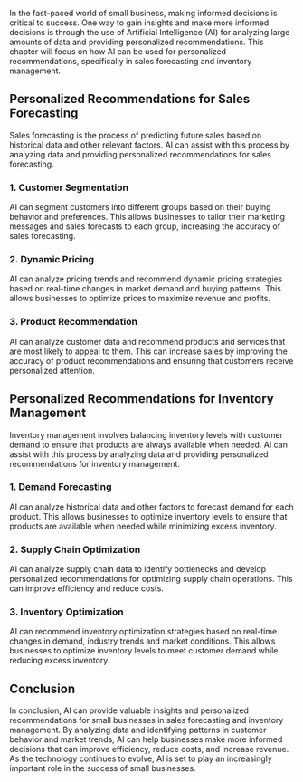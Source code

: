 

In the fast-paced world of small business, making informed decisions is critical to success. One way to gain insights and make more informed decisions is through the use of Artificial Intelligence (AI) for analyzing large amounts of data and providing personalized recommendations. This chapter will focus on how AI can be used for personalized recommendations, specifically in sales forecasting and inventory management.

Personalized Recommendations for Sales Forecasting
--------------------------------------------------

Sales forecasting is the process of predicting future sales based on historical data and other relevant factors. AI can assist with this process by analyzing data and providing personalized recommendations for sales forecasting.

### 1. Customer Segmentation

AI can segment customers into different groups based on their buying behavior and preferences. This allows businesses to tailor their marketing messages and sales forecasts to each group, increasing the accuracy of sales forecasting.

### 2. Dynamic Pricing

AI can analyze pricing trends and recommend dynamic pricing strategies based on real-time changes in market demand and buying patterns. This allows businesses to optimize prices to maximize revenue and profits.

### 3. Product Recommendation

AI can analyze customer data and recommend products and services that are most likely to appeal to them. This can increase sales by improving the accuracy of product recommendations and ensuring that customers receive personalized attention.

Personalized Recommendations for Inventory Management
-----------------------------------------------------

Inventory management involves balancing inventory levels with customer demand to ensure that products are always available when needed. AI can assist with this process by analyzing data and providing personalized recommendations for inventory management.

### 1. Demand Forecasting

AI can analyze historical data and other factors to forecast demand for each product. This allows businesses to optimize inventory levels to ensure that products are available when needed while minimizing excess inventory.

### 2. Supply Chain Optimization

AI can analyze supply chain data to identify bottlenecks and develop personalized recommendations for optimizing supply chain operations. This can improve efficiency and reduce costs.

### 3. Inventory Optimization

AI can recommend inventory optimization strategies based on real-time changes in demand, industry trends and market conditions. This allows businesses to optimize inventory levels to meet customer demand while reducing excess inventory.

Conclusion
----------

In conclusion, AI can provide valuable insights and personalized recommendations for small businesses in sales forecasting and inventory management. By analyzing data and identifying patterns in customer behavior and market trends, AI can help businesses make more informed decisions that can improve efficiency, reduce costs, and increase revenue. As the technology continues to evolve, AI is set to play an increasingly important role in the success of small businesses.
